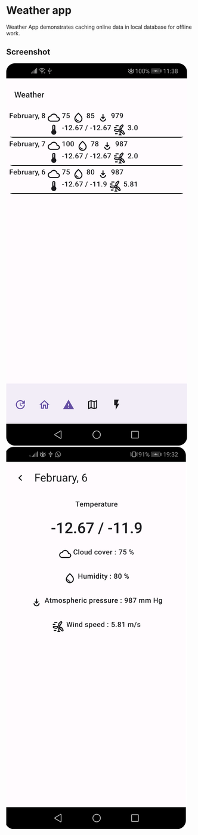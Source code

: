 # Weather app
Weather App demonstrates caching online data in local database for offline work.

## Screenshot

<img src="screenshots/list_days.png"/>
<img src="screenshots/day_forecast.png"/>
